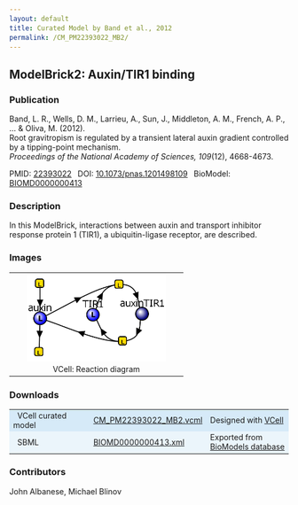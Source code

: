 ```yaml
---
layout: default
title: Curated Model by Band et al., 2012
permalink: /CM_PM22393022_MB2/
---
```

## ModelBrick2: Auxin/TIR1 binding

### Publication 

Band, L. R., Wells, D. M., Larrieu, A., Sun, J., Middleton, A. M., French, A. P., ... & Oliva, M. (2012). <br />
Root gravitropism is regulated by a transient lateral auxin gradient controlled by a tipping-point mechanism. <br />
<i>Proceedings of the National Academy of Sciences, 109</i>(12), 4668-4673.

 PMID: <a href="https://www.ncbi.nlm.nih.gov/pubmed/?term=22393022">22393022</a>&ensp; 
 DOI: <a href="https://doi.org/10.1073/pnas.1201498109">10.1073/pnas.1201498109</a>&ensp;
 BioModel: <a href="https://www.ebi.ac.uk/biomodels/BIOMD0000000413">BIOMD0000000413</a><br />

### Description

In this ModelBrick, interactions between auxin and transport inhibitor response protein 1 (TIR1), a ubiquitin-ligase receptor, are described.

### Images

 <table align="center"> 
  <td align="center" width="300"><a href="https://modelbricks.github.io/images/Vcellimages/CM_PM22393022_MB2.PNG"><img width="250" align="center" src="/images/Vcellimages/CM_PM22393022_MB2.PNG"/></a></td>
  <!--<td align="center" width="300"><a href="https://modelbricks.github.io/images/publications/CM_PM22393022_MB2_sim.PNG"><img width="250" src="/images/publications/CM_PM22393022_MB2_sim.PNG"/></a></td>-->
 <tr>
  <td align="center"> VCell: Reaction diagram</td>
  <!--<td align="center"> Publication: Simulation</td>-->
 </tr>
 </table>

### Downloads
<center>
 <table>
  <td width="33%" bgcolor="#D6EAF8">&nbsp; VCell curated model </td>
  <td width="33%" bgcolor="#D6EAF8"><a href="/modelbricks/VCML_SBMLfiles/CM_PM22393022_MB2.vcml">CM_PM22393022_MB2.vcml</a></td>
  <td width="33%" bgcolor="#D6EAF8"> Designed with <a href="http://vcell.org"> VCell</a></td>
  <tr>
   <td bgcolor="#EBF5FB">&nbsp; SBML </td>
   <td bgcolor="#EBF5FB"><a href="/modelbricks/VCML_SBMLfiles/BIOMD0000000413.xml" download>BIOMD0000000413.xml</a></td>
   <td bgcolor="#EBF5FB"> Exported from <a href="https://www.ebi.ac.uk/biomodels/BIOMD0000000413">BioModels database</a></td>
  </tr>
 </table>
</center>
  
### Contributors
John Albanese, Michael Blinov
